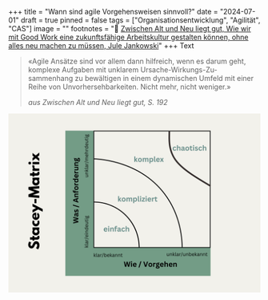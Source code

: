 +++
title = "Wann sind agile Vorgehensweisen sinnvoll?"
date = "2024-07-01"
draft = true
pinned = false
tags = ["Organisationsentwicklung", "Agilität", "CAS"]
image = ""
footnotes = "📕 [Zwischen Alt und Neu liegt gut, Wie wir mit Good Work eine zukunftsfähige Arbeitskultur gestalten können, ohne alles neu machen zu müssen, Jule Jankowski](https://www.exlibris.ch/de/buecher-buch/deutschsprachige-buecher/jule-jankowski/zwischen-alt-und-neu-liegt-gut/id/9783800669332/)"
+++
Text

> «Agile Ansätze sind vor allem dann hilfreich, wenn es darum geht, komplexe Aufgaben mit unklarem Ursache-Wirkungs-Zu-sammenhang zu bewältigen in einem dynamischen Umfeld mit einer Reihe von Unvorhersehbarkeiten. Nicht mehr, nicht weniger.»
>
> *aus Zwischen Alt und Neu liegt gut, S. 192*

![](stacy-matrix.png)